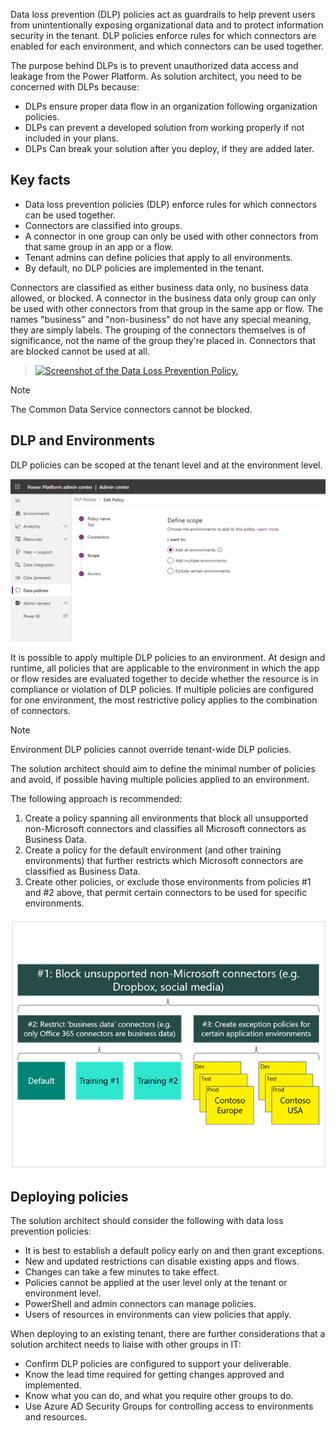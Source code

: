 Data loss prevention (DLP) policies act as guardrails to help prevent users from unintentionally exposing organizational data and to protect information security in the tenant. DLP policies enforce rules for which connectors are enabled for each environment, and which connectors can be used together.

The purpose behind DLPs is to prevent unauthorized data access and leakage from the Power Platform. As solution architect, you need to be concerned with DLPs because:

- DLPs ensure proper data flow in an organization following organization policies.
- DLPs can prevent a developed solution from working properly if not included in your plans.
- DLPs Can break your solution after you deploy, if they are added later.

## Key facts

- Data loss prevention policies (DLP) enforce rules for which connectors can be used together.
- Connectors are classified into groups.
- A connector in one group can only be used with other connectors from that same group in an app or a flow.
- Tenant admins can define policies that apply to all environments.
- By default, no DLP policies are implemented in the tenant.

Connectors are classified as either business data only, no business data allowed, or blocked. A connector in the business data only group can only be used with other connectors from that group in the same app or flow. The names "business" and "non-business" do not have any special meaning, they are simply labels. The grouping of the connectors themselves is of significance, not the name of the group they're placed in. Connectors that are blocked cannot be used at all.

> [![Screenshot of the Data Loss Prevention Policy.](../media/3-dlp.png)](../media/3-dlp.png#lightbox)

> [!NOTE]
> The Common Data Service connectors cannot be blocked.

## DLP and Environments

DLP policies can be scoped at the tenant level and at the environment level.

![Screenshot of the Data Loss Prevention policy scope.](../media/3-dlp-applied.png)

It is possible to apply multiple DLP policies to an environment. At design and runtime, all policies that are applicable to the environment in which the app or flow resides are evaluated together to decide whether the resource is in compliance or violation of DLP policies. If multiple policies are configured for one environment, the most restrictive policy applies to the combination of connectors.

> [!NOTE]
> Environment DLP policies cannot override tenant-wide DLP policies.

The solution architect should aim to define the minimal number of policies and avoid, if possible having multiple policies applied to an environment.

The following approach is recommended:

1. Create a policy spanning all environments that block all unsupported non-Microsoft connectors and classifies all Microsoft connectors as Business Data.
2. Create a policy for the default environment (and other training environments) that further restricts which Microsoft connectors are classified as Business Data.
3. Create other policies, or exclude those environments from policies #1 and #2 above, that permit certain connectors to be used for specific environments.

![Diagram of the Data Loss Prevention policy layers.](../media/3-dlp-layers.png)

## Deploying policies

The solution architect should consider the following with data loss prevention policies:

- It is best to establish a default policy early on and then grant exceptions.
- New and updated restrictions can disable existing apps and flows.
- Changes can take a few minutes to take effect.
- Policies cannot be applied at the user level only at the tenant or environment level.
- PowerShell and admin connectors can manage policies.
- Users of resources in environments can view policies that apply.

When deploying to an existing tenant, there are further considerations that a solution architect needs to liaise with other groups in IT:

- Confirm DLP policies are configured to support your deliverable.
- Know the lead time required for getting changes approved and implemented.
- Know what you can do, and what you require other groups to do.
- Use Azure AD Security Groups for controlling access to environments and resources.
